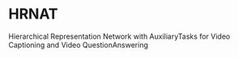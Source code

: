 # HRNAT
Hierarchical Representation Network with AuxiliaryTasks for Video Captioning and Video QuestionAnswering
